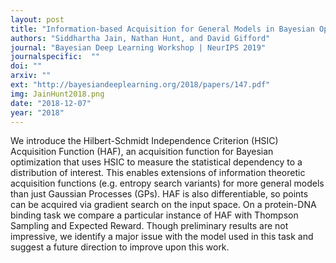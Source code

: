 ```yaml
---
layout: post
title: "Information-based Acquisition for General Models in Bayesian Optimization"
authors: "Siddhartha Jain, Nathan Hunt, and David Gifford"
journal: "Bayesian Deep Learning Workshop | NeurIPS 2019"
journalspecific:  ""
doi: ""
arxiv: ""
ext: "http://bayesiandeeplearning.org/2018/papers/147.pdf"
img: JainHunt2018.png
date: "2018-12-07"
year: "2018"
---
```


We introduce the Hilbert-Schmidt Independence Criterion (HSIC) Acquisition Function (HAF), an acquisition function for Bayesian optimization that uses HSIC to measure the statistical dependency to a distribution of interest. This enables extensions of information theoretic acquisition functions (e.g. entropy search variants) for more general models than just Gaussian Processes (GPs). HAF is also differentiable, so points can be acquired via gradient search on the input space. On a protein-DNA binding task we compare a particular instance of HAF with Thompson Sampling and Expected Reward. Though preliminary results are not impressive, we identify a major issue with the model used in this task and suggest a future direction to improve upon this work.
